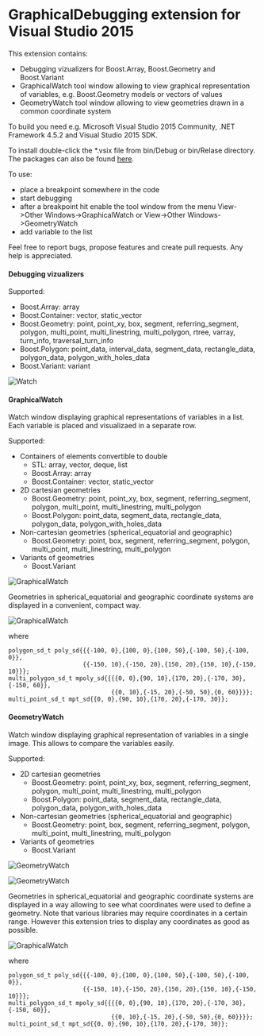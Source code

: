 # GraphicalDebugging extension for Visual Studio 2015

This extension contains:

* Debugging vizualizers for Boost.Array, Boost.Geometry and Boost.Variant
* GraphicalWatch tool window allowing to view graphical representation of variables, e.g. Boost.Geometry models or vectors of values
* GeometryWatch tool window allowing to view geometries drawn in a common coordinate system

To build you need e.g. Microsoft Visual Studio 2015 Community, .NET Framework 4.5.2 and Visual Studio 2015 SDK.

To install double-click the *.vsix file from bin/Debug or bin/Relase directory. The packages can also be found [here](https://github.com/awulkiew/graphical-debugging/tree/bin).

To use:

* place a breakpoint somewhere in the code
* start debugging
* after a breakpoint hit enable the tool window from the menu View->Other Windows->GraphicalWatch or View->Other Windows->GeometryWatch
* add variable to the list

Feel free to report bugs, propose features and create pull requests. Any help is appreciated.

#### Debugging vizualizers

Supported:

* Boost.Array: array
* Boost.Container: vector, static_vector
* Boost.Geometry: point, point_xy, box, segment, referring_segment, polygon, multi_point, multi_linestring, multi_polygon, rtree, varray, turn_info, traversal_turn_info
* Boost.Polygon: point_data, interval_data, segment_data, rectangle_data, polygon_data, polygon_with_holes_data
* Boost.Variant: variant

![Watch](images/natvis_watch.png)

#### GraphicalWatch

Watch window displaying graphical representations of variables in a list. Each variable is placed and visualizaed in a separate row.

Supported:

* Containers of elements convertible to double
  * STL: array, vector, deque, list
  * Boost.Array: array
  * Boost.Container: vector, static_vector
* 2D cartesian geometries
  * Boost.Geometry: point, point_xy, box, segment, referring_segment, polygon, multi_point, multi_linestring, multi_polygon
  * Boost.Polygon: point_data, segment_data, rectangle_data, polygon_data, polygon_with_holes_data
* Non-cartesian geometries (spherical_equatorial and geographic)
  * Boost.Geometry: point, box, segment, referring_segment, polygon, multi_point, multi_linestring, multi_polygon
* Variants of geometries
  * Boost.Variant

![GraphicalWatch](images/graphical_watch.png)

Geometries in spherical_equatorial and geographic coordinate systems are displayed in a convenient, compact way.

![GraphicalWatch](images/graphical_watch_sph.png)

where

    polygon_sd_t poly_sd{{{-100, 0},{100, 0},{100, 50},{-100, 50},{-100, 0}},
                         {{-150, 10},{-150, 20},{150, 20},{150, 10},{-150, 10}}};
    multi_polygon_sd_t mpoly_sd{{{{0, 0},{90, 10},{170, 20},{-170, 30},{-150, 60}},
                                 {{0, 10},{-15, 20},{-50, 50},{0, 60}}}};
    multi_point_sd_t mpt_sd{{0, 0},{90, 10},{170, 20},{-170, 30}};

#### GeometryWatch

Watch window displaying graphical representation of variables in a single image. This allows to compare the variables easily.

Supported:

* 2D cartesian geometries
  * Boost.Geometry: point, point_xy, box, segment, referring_segment, polygon, multi_point, multi_linestring, multi_polygon
  * Boost.Polygon: point_data, segment_data, rectangle_data, polygon_data, polygon_with_holes_data
* Non-cartesian geometries (spherical_equatorial and geographic)
  * Boost.Geometry: point, box, segment, referring_segment, polygon, multi_point, multi_linestring, multi_polygon
* Variants of geometries
  * Boost.Variant

![GeometryWatch](images/geometry_watch.png)

![GeometryWatch](images/geometry_watch2.png)

Geometries in spherical_equatorial and geographic coordinate systems are displayed in a way allowing to see what coordinates were used to define a geometry. Note that various libraries may require coordinates in a certain range. However this extension tries to display any coordinates as good as possible.

![GraphicalWatch](images/geometry_watch_sph.png)

where

    polygon_sd_t poly_sd{{{-100, 0},{100, 0},{100, 50},{-100, 50},{-100, 0}},
                         {{-150, 10},{-150, 20},{150, 20},{150, 10},{-150, 10}}};
    multi_polygon_sd_t mpoly_sd{{{{0, 0},{90, 10},{170, 20},{-170, 30},{-150, 60}},
                                 {{0, 10},{-15, 20},{-50, 50},{0, 60}}}};
    multi_point_sd_t mpt_sd{{0, 0},{90, 10},{170, 20},{-170, 30}};
